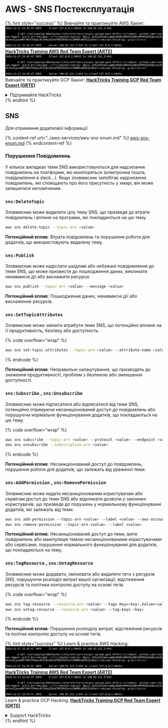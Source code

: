 # AWS - SNS Постексплуатація

{% hint style="success" %}
Вивчайте та практикуйте AWS Хакінг:<img src="../../../.gitbook/assets/image (1).png" alt="" data-size="line">[**HackTricks Training AWS Red Team Expert (ARTE)**](https://training.hacktricks.xyz/courses/arte)<img src="../../../.gitbook/assets/image (1).png" alt="" data-size="line">\
Вивчайте та практикуйте GCP Хакінг: <img src="../../../.gitbook/assets/image (2).png" alt="" data-size="line">[**HackTricks Training GCP Red Team Expert (GRTE)**<img src="../../../.gitbook/assets/image (2).png" alt="" data-size="line">](https://training.hacktricks.xyz/courses/grte)

<details>

<summary>Підтримайте HackTricks</summary>

* Перевірте [**плани підписки**](https://github.com/sponsors/carlospolop)!
* **Приєднуйтесь до** 💬 [**групи Discord**](https://discord.gg/hRep4RUj7f) або [**групи telegram**](https://t.me/peass) або **слідкуйте** за нами в **Twitter** 🐦 [**@hacktricks\_live**](https://twitter.com/hacktricks\_live)**.**
* **Діліться хакерськими трюками, надсилаючи PR до** [**HackTricks**](https://github.com/carlospolop/hacktricks) та [**HackTricks Cloud**](https://github.com/carlospolop/hacktricks-cloud) репозиторіїв на github.

</details>
{% endhint %}

## SNS

Для отримання додаткової інформації:

{% content-ref url="../aws-services/aws-sns-enum.md" %}
[aws-sns-enum.md](../aws-services/aws-sns-enum.md)
{% endcontent-ref %}

### Порушення Повідомлень

У кількох випадках теми SNS використовуються для надсилання повідомлень на платформи, які моніторяться (електронна пошта, повідомлення в slack...). Якщо зловмисник запобігає надсиланню повідомлень, які сповіщають про його присутність у хмарі, він може залишитися непоміченим.

### `sns:DeleteTopic`

Зловмисник може видалити цілу тему SNS, що призведе до втрати повідомлень і вплине на програми, які покладаються на цю тему.
```bash
aws sns delete-topic --topic-arn <value>
```
**Потенційний вплив**: Втрата повідомлень та порушення роботи для додатків, що використовують видалену тему.

### `sns:Publish`

Зловмисник може надіслати шкідливі або небажані повідомлення до теми SNS, що може призвести до пошкодження даних, викликати ненавмисні дії або виснажити ресурси.
```bash
aws sns publish --topic-arn <value> --message <value>
```
**Потенційний вплив**: Пошкодження даних, ненавмисні дії або виснаження ресурсів.

### `sns:SetTopicAttributes`

Зловмисник може змінити атрибути теми SNS, що потенційно вплине на її продуктивність, безпеку або доступність.

{% code overflow="wrap" %}
```bash
aws sns set-topic-attributes --topic-arn <value> --attribute-name <value> --attribute-value <value>
```
{% endcode %}

**Потенційний вплив**: Неправильні налаштування, що призводять до зниження продуктивності, проблем з безпекою або зменшення доступності.

### `sns:Subscribe` , `sns:Unsubscribe`

Зловмисник може підписатися або відписатися від теми SNS, потенційно отримуючи несанкціонований доступ до повідомлень або порушуючи нормальне функціонування додатків, що покладаються на цю тему.

{% code overflow="wrap" %}
```bash
aws sns subscribe --topic-arn <value> --protocol <value> --endpoint <value>
aws sns unsubscribe --subscription-arn <value>
```
{% endcode %}

**Потенційний вплив**: Несанкціонований доступ до повідомлень, порушення роботи для додатків, що залежать від ураженої теми.

### `sns:AddPermission` , `sns:RemovePermission`

Зловмисник може надати несанкціонованим користувачам або сервісам доступ до теми SNS або відкликати дозволи у законних користувачів, що призведе до порушень у нормальному функціонуванні додатків, які залежать від теми.
```css
aws sns add-permission --topic-arn <value> --label <value> --aws-account-id <value> --action-name <value>
aws sns remove-permission --topic-arn <value> --label <value>
```
**Потенційний вплив**: Несанкціонований доступ до теми, витік повідомлень або маніпуляція темою несанкціонованими користувачами або сервісами, порушення нормального функціонування для додатків, що покладаються на тему.

### `sns:TagResource` , `sns:UntagResource`

Зловмисник може додавати, змінювати або видаляти теги з ресурсів SNS, порушуючи розподіл витрат вашої організації, відстеження ресурсів та політики контролю доступу на основі тегів.

{% code overflow="wrap" %}
```bash
aws sns tag-resource --resource-arn <value> --tags Key=<key>,Value=<value>
aws sns untag-resource --resource-arn <value> --tag-keys <key>
```
{% endcode %}

**Потенційний вплив**: Порушення розподілу витрат, відстеження ресурсів та політик контролю доступу на основі тегів.

{% hint style="success" %}
Learn & practice AWS Hacking:<img src="../../../.gitbook/assets/image (1).png" alt="" data-size="line">[**HackTricks Training AWS Red Team Expert (ARTE)**](https://training.hacktricks.xyz/courses/arte)<img src="../../../.gitbook/assets/image (1).png" alt="" data-size="line">\
Learn & practice GCP Hacking: <img src="../../../.gitbook/assets/image (2).png" alt="" data-size="line">[**HackTricks Training GCP Red Team Expert (GRTE)**<img src="../../../.gitbook/assets/image (2).png" alt="" data-size="line">](https://training.hacktricks.xyz/courses/grte)

<details>

<summary>Support HackTricks</summary>

* Check the [**subscription plans**](https://github.com/sponsors/carlospolop)!
* **Join the** 💬 [**Discord group**](https://discord.gg/hRep4RUj7f) or the [**telegram group**](https://t.me/peass) or **follow** us on **Twitter** 🐦 [**@hacktricks\_live**](https://twitter.com/hacktricks\_live)**.**
* **Share hacking tricks by submitting PRs to the** [**HackTricks**](https://github.com/carlospolop/hacktricks) and [**HackTricks Cloud**](https://github.com/carlospolop/hacktricks-cloud) github repos.

</details>
{% endhint %}
